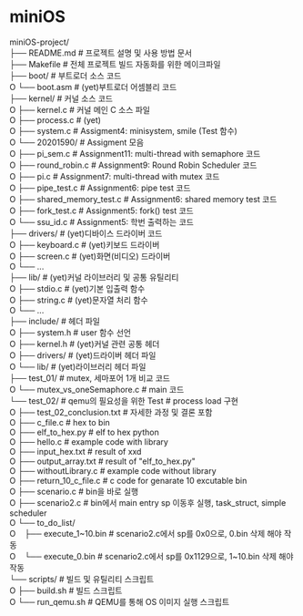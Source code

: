 # miniOS
  
miniOS-project/  
├── README.md    # 프로젝트 설명 및 사용 방법 문서  
├── Makefile    # 전체 프로젝트 빌드 자동화를 위한 메이크파일  
├── boot/    # 부트로더 소스 코드  
O    └── boot.asm    # (yet)부트로더 어셈블리 코드  
├── kernel/    # 커널 소스 코드  
O    ├── kernel.c    # 커널 메인 C 소스 파일  
O    ├── process.c    # (yet)  
O    ├── system.c    # Assigment4: minisystem, smile (Test 함수)  
O    └── 20201590/    # Assigment 모음  
O        ├── pi_sem.c    # Assignment11: multi-thread with semaphore 코드    
O        ├── round_robin.c    # Assignment9: Round Robin Scheduler 코드    
O        ├── pi.c    # Assignment7: multi-thread with mutex 코드  
O        ├── pipe_test.c    # Assignment6: pipe test 코드  
O        ├── shared_memory_test.c    # Assignment6: shared memory test 코드  
O        ├── fork_test.c    # Assignment5: fork() test 코드  
O        └── ssu_id.c    # Assignment5: 학번 출력하는 코드  
├── drivers/    # (yet)디바이스 드라이버 코드  
O    ├── keyboard.c    # (yet)키보드 드라이버  
O    ├── screen.c    # (yet)화면(비디오) 드라이버  
O    └── ...  
├── lib/    # (yet)커널 라이브러리 및 공통 유틸리티  
O    ├── stdio.c    # (yet)기본 입출력 함수  
O    ├── string.c    # (yet)문자열 처리 함수  
O    └── ...  
├── include/    # 헤더 파일  
O    ├── system.h    # user 함수 선언  
O    ├── kernel.h    # (yet)커널 관련 공통 헤더  
O    ├── drivers/    # (yet)드라이버 헤더 파일  
O    └── lib/    # (yet)라이브러리 헤더 파일  
├── test_01/    # mutex, 세마포어 1개 비교 코드    
O    └── mutex_vs_oneSemaphore.c    # main 코드  
└── test_02/    # qemu의 필요성을 위한 Test # process load 구현  
O    ├── test_02_conclusion.txt    # 자세한 과정 및 결론 포함  
O    ├── c_file.c    # hex to bin  
O    ├── elf_to_hex.py    # elf to hex python  
O    ├── hello.c    # example code with library  
O    ├── input_hex.txt    # result of xxd  
O    ├── output_array.txt    # result of "elf_to_hex.py"  
O    ├── withoutLibrary.c    # example code without library  
O    ├── return_10_c_file.c    # c code for genarate 10 excutable bin  
O    ├── scenario.c    # bin을 바로 실행  
O    ├── scenario2.c    # bin에서 main entry sp 이동후 실행, task_struct, simple scheduler  
O    └── to_do_list/  
O        ├── execute_1~10.bin    # scenario2.c에서 sp를 0x0으로, 0.bin 삭제 해야 작동  
O        └── execute_0.bin    # scenario2.c에서 sp를 0x1129으로, 1~10.bin 삭제 해야 작동  
└── scripts/    # 빌드 및 유틸리티 스크립트  
O    ├── build.sh    # 빌드 스크립트  
O    └── run_qemu.sh    # QEMU를 통해 OS 이미지 실행 스크립트  